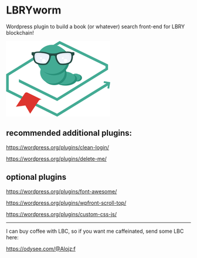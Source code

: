 # LBRYworm
Wordpress plugin to build a book (or whatever) search front-end for LBRY blockchain!

![](https://github.com/alojzjakob/LBRYworm/blob/main/lbryworm/css/lbryworm-logo.png)

## recommended additional plugins:
https://wordpress.org/plugins/clean-login/

https://wordpress.org/plugins/delete-me/

## optional plugins

https://wordpress.org/plugins/font-awesome/

https://wordpress.org/plugins/wpfront-scroll-top/

https://wordpress.org/plugins/custom-css-js/

---

I can buy coffee with LBC, so if you want me caffeinated, send some LBC here:

https://odysee.com/@Alojz:f
